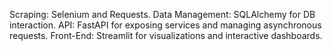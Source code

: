 Scraping: Selenium and Requests.
Data Management: SQLAlchemy for DB interaction.
API: FastAPI for exposing services and managing asynchronous requests.
Front-End: Streamlit for visualizations and interactive dashboards.
